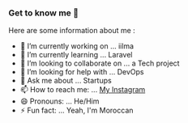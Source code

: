 ### Get to know me 👋

Here are some information about me :

- 🔭 I’m currently working on ... iilma
- 🌱 I’m currently learning ... Laravel
- 👯 I’m looking to collaborate on ... a Tech project
- 🤔 I’m looking for help with ... DevOps
- 💬 Ask me about ... Startups
- 📫 How to reach me: ... [My Instagram](https://instagram.com/yahya.mallak)
- 😄 Pronouns: ... He/Him
- ⚡ Fun fact: ... Yeah, I'm Moroccan

